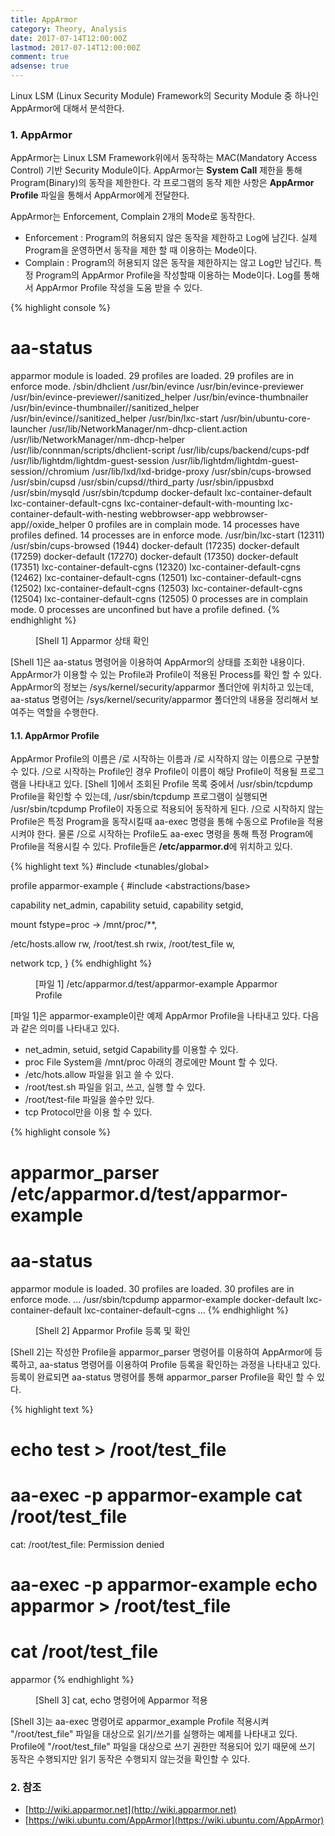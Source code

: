 ```yaml
---
title: AppArmor
category: Theory, Analysis
date: 2017-07-14T12:00:00Z
lastmod: 2017-07-14T12:00:00Z
comment: true
adsense: true
---
```


Linux LSM (Linux Security Module) Framework의 Security Module 중 하나인 AppArmor에 대해서 분석한다.

### 1. AppArmor

AppArmor는 Linux LSM Framework위에서 동작하는 MAC(Mandatory Access Control) 기반 Security Module이다. AppArmor는 **System Call** 제한을 통해 Program(Binary)의 동작을 제한한다. 각 프로그램의 동작 제한 사항은 **AppArmor Profile** 파일을 통해서 AppArmor에게 전달한다.

AppArmor는 Enforcement, Complain 2개의 Mode로 동작한다.
* Enforcement : Program의 허용되지 않은 동작을 제한하고 Log에 남긴다. 실제 Program을 운영하면서 동작을 제한 할 때 이용하는 Mode이다.
* Complain : Program의 허용되지 않은 동작을 제한하지는 않고 Log만 남긴다. 특정 Program의 AppArmor Profile을 작성할때 이용하는 Mode이다. Log를 통해서 AppArmor Profile 작성을 도움 받을 수 있다.

{% highlight console %}
# aa-status
apparmor module is loaded.
29 profiles are loaded.
29 profiles are in enforce mode.
   /sbin/dhclient
   /usr/bin/evince
   /usr/bin/evince-previewer
   /usr/bin/evince-previewer//sanitized_helper
   /usr/bin/evince-thumbnailer
   /usr/bin/evince-thumbnailer//sanitized_helper
   /usr/bin/evince//sanitized_helper
   /usr/bin/lxc-start
   /usr/bin/ubuntu-core-launcher
   /usr/lib/NetworkManager/nm-dhcp-client.action
   /usr/lib/NetworkManager/nm-dhcp-helper
   /usr/lib/connman/scripts/dhclient-script
   /usr/lib/cups/backend/cups-pdf
   /usr/lib/lightdm/lightdm-guest-session
   /usr/lib/lightdm/lightdm-guest-session//chromium
   /usr/lib/lxd/lxd-bridge-proxy
   /usr/sbin/cups-browsed
   /usr/sbin/cupsd
   /usr/sbin/cupsd//third_party
   /usr/sbin/ippusbxd
   /usr/sbin/mysqld
   /usr/sbin/tcpdump
   docker-default
   lxc-container-default
   lxc-container-default-cgns
   lxc-container-default-with-mounting
   lxc-container-default-with-nesting
   webbrowser-app
   webbrowser-app//oxide_helper
0 profiles are in complain mode.
14 processes have profiles defined.
14 processes are in enforce mode.
   /usr/bin/lxc-start (12311)
   /usr/sbin/cups-browsed (1944)
   docker-default (17235)
   docker-default (17259)
   docker-default (17270)
   docker-default (17350)
   docker-default (17351)
   lxc-container-default-cgns (12320)
   lxc-container-default-cgns (12462)
   lxc-container-default-cgns (12501)
   lxc-container-default-cgns (12502)
   lxc-container-default-cgns (12503)
   lxc-container-default-cgns (12504)
   lxc-container-default-cgns (12505)
0 processes are in complain mode.
0 processes are unconfined but have a profile defined.
{% endhighlight %}
<figure>
<figcaption class="caption">[Shell 1] Apparmor 상태 확인</figcaption>
</figure>

[Shell 1]은 aa-status 명령어을 이용하여 AppArmor의 상태를 조회한 내용이다. AppArmor가 이용할 수 있는 Profile과 Profile이 적용된 Process를 확인 할 수 있다. AppArmor의 정보는 /sys/kernel/security/apparmor 폴더안에 위치하고 있는데, aa-status 명령어는 /sys/kernel/security/apparmor 폴더안의 내용을 정리해서 보여주는 역할을 수행한다.

#### 1.1. AppArmor Profile

AppArmor Profile의 이름은 /로 시작하는 이름과 /로 시작하지 않는 이름으로 구분할 수 있다. /으로 시작하는 Profile인 경우 Profile이 이름이 해당 Profile이 적용될 프로그램을 나타내고 있다. [Shell 1]에서 조회된 Profile 목록 중에서 /usr/sbin/tcpdump Profile을 확인할 수 있는데, /usr/sbin/tcpdump 프로그램이 실행되면 /usr/sbin/tcpdump Profile이 자동으로 적용되어 동작하게 된다. /으로 시작하지 않는 Profile은 특정 Program을 동작시킬때 aa-exec 명령을 통해 수동으로 Profile을 적용시켜야 한다. 물론 /으로 시작하는 Profile도 aa-exec 명령을 통해 특정 Program에 Profile을 적용시킬 수 있다. Profile들은 **/etc/apparmor.d**에 위치하고 있다.

{% highlight text %}
#include <tunables/global>

profile apparmor-example {
  #include <abstractions/base>

  capability net_admin,
  capability setuid,
  capability setgid,

  mount fstype=proc -> /mnt/proc/**,

  /etc/hosts.allow rw,
  /root/test.sh rwix,
  /root/test_file w,

  network tcp,
}
{% endhighlight %}
<figure>
<figcaption class="caption">[파일 1] /etc/apparmor.d/test/apparmor-example Apparmor Profile</figcaption>
</figure>

[파일 1]은 apparmor-example이란 예제 AppArmor Profile을 나타내고 있다. 다음과 같은 의미를 나타내고 있다.

* net_admin, setuid, setgid Capability를 이용할 수 있다.
* proc File System을 /mnt/proc 아래의 경로에만 Mount 할 수 있다.
* /etc/hots.allow 파일을 읽고 쓸 수 있다.
* /root/test.sh 파일을 읽고, 쓰고, 실행 할 수 있다.
* /root/test-file 파일을 쓸수만 있다.
* tcp Protocol만을 이용 할 수 있다.

{% highlight console %}
# apparmor_parser /etc/apparmor.d/test/apparmor-example
# aa-status
apparmor module is loaded.
30 profiles are loaded.
30 profiles are in enforce mode.
...
   /usr/sbin/tcpdump
   apparmor-example
   docker-default
   lxc-container-default
   lxc-container-default-cgns
...
{% endhighlight %}
<figure>
<figcaption class="caption">[Shell 2] Apparmor Profile 등록 및 확인</figcaption>
</figure>

[Shell 2]는 작성한 Profile을 apparmor_parser 명령어를 이용하여 AppArmor에 등록하고, aa-status 명령어를 이용하여 Profile 등록을 확인하는 과정을 나타내고 있다. 등록이 완료되면 aa-status 명령어를 통해 apparmor_parser Profile을 확인 할 수 있다.

{% highlight text %}
# echo test > /root/test_file
# aa-exec -p apparmor-example cat /root/test_file
cat: /root/test_file: Permission denied
# aa-exec -p apparmor-example echo apparmor > /root/test_file
# cat /root/test_file
apparmor
{% endhighlight %}
<figure>
<figcaption class="caption">[Shell 3] cat, echo 명령어에 Apparmor 적용</figcaption>
</figure>

[Shell 3]는 aa-exec 명령어로 apparmor_example Profile 적용시켜 "/root/test_file" 파일을 대상으로 읽기/쓰기를 실행하는 예제를 나타내고 있다. Profile에 "/root/test_file" 파일을 대상으로 쓰기 권한만 적용되어 있기 때문에 쓰기 동작은 수행되지만 읽기 동작은 수행되지 않는것을 확인할 수 있다.

### 2. 참조

* [http://wiki.apparmor.net](http://wiki.apparmor.net)
* [https://wiki.ubuntu.com/AppArmor](https://wiki.ubuntu.com/AppArmor)
